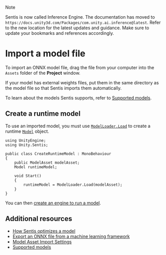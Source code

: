 > [!NOTE]
> Sentis is now called Inference Engine. The documentation has moved to `https://docs.unity3d.com/Packages/com.unity.ai.inference@latest`. Refer to the new location for the latest updates and guidance. Make sure to update your bookmarks and references accordingly.

# Import a model file

To import an ONNX model file, drag the file from your computer into the `Assets` folder of the **Project** window.

If your model has external weights files, put them in the same directory as the model file so that Sentis imports them automatically.

To learn about the models Sentis supports, refer to [Supported models](supported-models.md).

## Create a runtime model

To use an imported model, you must use [`ModelLoader.Load`](xref:Unity.Sentis.ModelLoader.Load*) to create a runtime [`Model`](xref:Unity.Sentis.Model) object.

```
using UnityEngine;
using Unity.Sentis;

public class CreateRuntimeModel : MonoBehaviour
{
    public ModelAsset modelAsset;
    Model runtimeModel;

    void Start()
    {
        runtimeModel = ModelLoader.Load(modelAsset);
    }
}
```

You can then [create an engine to run a model](create-an-engine.md).

## Additional resources

- [How Sentis optimizes a model](models-concept.md#how-sentis-optimizes-a-model)
- [Export an ONNX file from a machine learning framework](export-convert-onnx.md)
- [Model Asset Import Settings](onnx-model-importer-properties.md)
- [Supported models](supported-models.md)
